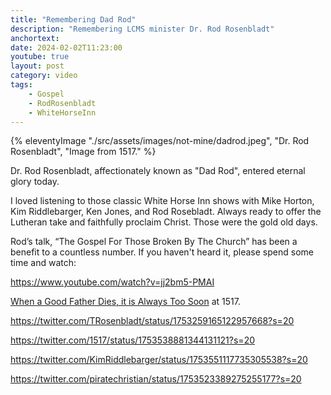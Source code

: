 ```yaml
---
title: "Remembering Dad Rod"
description: "Remembering LCMS minister Dr. Rod Rosenbladt"
anchortext: 
date: 2024-02-02T11:23:00
youtube: true
layout: post
category: video
tags:
    - Gospel
    - RodRosenbladt
    - WhiteHorseInn
---
```

{% eleventyImage "./src/assets/images/not-mine/dadrod.jpeg", "Dr. Rod Rosenbladt", "Image from 1517." %}

Dr. Rod Rosenbladt, affectionately known as "Dad Rod", entered eternal glory today.

I loved listening to those classic White Horse Inn shows with Mike Horton, Kim Riddlebarger, Ken Jones, and Rod Rosebladt. Always ready to offer the Lutheran take and faithfully proclaim Christ.  Those were the gold old days.

Rod’s talk, “The Gospel For Those Broken By The Church” has been a benefit to a countless number. If you haven't heard it, please spend some time and watch:

https://www.youtube.com/watch?v=jj2bm5-PMAI

[When a Good Father Dies, it is Always Too Soon](https://www.1517.org/articles/when-a-good-father-dies-it-is-always-too-soon) at 1517.

https://twitter.com/TRosenbladt/status/1753259165122957668?s=20

https://twitter.com/1517/status/1753538881344131121?s=20

https://twitter.com/KimRiddlebarger/status/1753551117735305538?s=20

https://twitter.com/piratechristian/status/1753523389275255177?s=20

